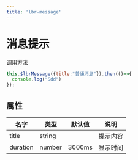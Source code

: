 ```yaml
---
title: 'lbr-message'
---
```

# 消息提示

调用方法
```js
this.$lbrMessage({title:"普通消息"}).then(()=>{
  console.log("Sdd")
});
```

## 属性
| 名字     | 类型   | 默认值 | 说明     |
| -------- | ------ | ------ | -------- |
| title    | string |        | 提示内容 |
| duration | number | 3000ms | 显示时间 |
